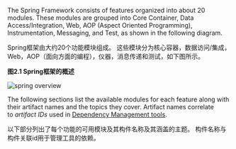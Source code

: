The Spring Framework consists of features organized into about 20 modules. These modules are grouped into Core Container, Data Access/Integration, Web, AOP (Aspect Oriented Programming), Instrumentation, Messaging, and Test, as shown in the following diagram.

Spring框架由大约20个功能模块组成。 这些模块分为核心容器，数据访问/集成，Web，AOP（面向方面的编程），仪器，消息传递和测试，如下图所示。

**图2.1 Spring框架的概述**

![spring overview](http://docs.spring.io/spring/docs/5.0.0.M3/spring-framework-reference/htmlsingle/images/spring-overview.png)

The following sections list the available modules for each feature along with their artifact names and the topics they cover. Artifact names correlate to *artifact IDs* used in [Dependency Management tools](http://docs.spring.io/spring/docs/5.0.0.M3/spring-framework-reference/htmlsingle/#dependency-management).

以下部分列出了每个功能的可用模块及其构件名称及其涵盖的主题。 构件名称与构件关联id用于管理工具的依赖。